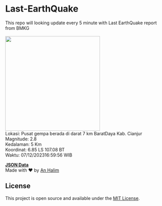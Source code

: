 # Last-EarthQuake
This repo will looking update every 5 minute with Last EarthQuake report from BMKG
<br>
<br>
<img src="https://static.bmkg.go.id/20231207165956.mmi.jpg" width="300"/>
<br>
Lokasi: Pusat gempa berada di darat 7 km BaratDaya Kab. Cianjur <br>
Magnitude: 2.8 <br>
Kedalaman: 5 Km <br>
Koordinat: 6.85 LS 107.08 BT <br>
Waktu: 07/12/202316:59:56 WIB <br>

<a href="./data/data.json">**JSON Data**</a>
<br>
Made with ❤️ by <a href="https://github.com/an-halim">An Halim</a>
## License

This project is open source and available under the [MIT License](LICENSE).
